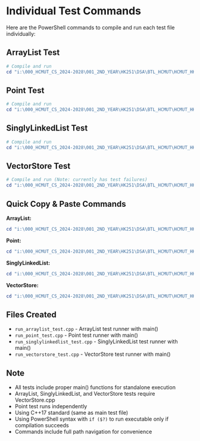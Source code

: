 # Individual Test Commands

Here are the PowerShell commands to compile and run each test file individually:

## ArrayList Test
```powershell
# Compile and run
cd "i:\000_HCMUT_CS_2024-2028\001_2ND_YEAR\HK251\DSA\BTL_HCMUT\HCMUT_HK251_FIRST_ASSIGNMENT\the_first_version" ; if ($?) { g++ run_arraylist_test.cpp VectorStore.cpp -o run_arraylist_test -std=c++17 } ; if ($?) { .\run_arraylist_test }
```

## Point Test
```powershell
# Compile and run
cd "i:\000_HCMUT_CS_2024-2028\001_2ND_YEAR\HK251\DSA\BTL_HCMUT\HCMUT_HK251_FIRST_ASSIGNMENT\the_first_version" ; if ($?) { g++ run_point_test.cpp -o run_point_test -std=c++17 } ; if ($?) { .\run_point_test }
```

## SinglyLinkedList Test
```powershell
# Compile and run
cd "i:\000_HCMUT_CS_2024-2028\001_2ND_YEAR\HK251\DSA\BTL_HCMUT\HCMUT_HK251_FIRST_ASSIGNMENT\the_first_version" ; if ($?) { g++ run_singlylinkedlist_test.cpp VectorStore.cpp -o run_singlylinkedlist_test -std=c++17 } ; if ($?) { .\run_singlylinkedlist_test }
```

## VectorStore Test
```powershell
# Compile and run (Note: currently has test failures)
cd "i:\000_HCMUT_CS_2024-2028\001_2ND_YEAR\HK251\DSA\BTL_HCMUT\HCMUT_HK251_FIRST_ASSIGNMENT\the_first_version" ; if ($?) { g++ run_vectorstore_test.cpp VectorStore.cpp -o run_vectorstore_test -std=c++17 } ; if ($?) { .\run_vectorstore_test }
```

## Quick Copy & Paste Commands

**ArrayList:**
```powershell
cd "i:\000_HCMUT_CS_2024-2028\001_2ND_YEAR\HK251\DSA\BTL_HCMUT\HCMUT_HK251_FIRST_ASSIGNMENT\the_first_version" ; if ($?) { g++ run_arraylist_test.cpp VectorStore.cpp -o run_arraylist_test -std=c++17 } ; if ($?) { .\run_arraylist_test }
```

**Point:**
```powershell
cd "i:\000_HCMUT_CS_2024-2028\001_2ND_YEAR\HK251\DSA\BTL_HCMUT\HCMUT_HK251_FIRST_ASSIGNMENT\the_first_version" ; if ($?) { g++ run_point_test.cpp -o run_point_test -std=c++17 } ; if ($?) { .\run_point_test }
```

**SinglyLinkedList:**
```powershell
cd "i:\000_HCMUT_CS_2024-2028\001_2ND_YEAR\HK251\DSA\BTL_HCMUT\HCMUT_HK251_FIRST_ASSIGNMENT\the_first_version" ; if ($?) { g++ run_singlylinkedlist_test.cpp VectorStore.cpp -o run_singlylinkedlist_test -std=c++17 } ; if ($?) { .\run_singlylinkedlist_test }
```

**VectorStore:**
```powershell
cd "i:\000_HCMUT_CS_2024-2028\001_2ND_YEAR\HK251\DSA\BTL_HCMUT\HCMUT_HK251_FIRST_ASSIGNMENT\the_first_version" ; if ($?) { g++ run_vectorstore_test.cpp VectorStore.cpp -o run_vectorstore_test -std=c++17 } ; if ($?) { .\run_vectorstore_test }
```

## Files Created
- `run_arraylist_test.cpp` - ArrayList test runner with main()
- `run_point_test.cpp` - Point test runner with main()
- `run_singlylinkedlist_test.cpp` - SinglyLinkedList test runner with main()
- `run_vectorstore_test.cpp` - VectorStore test runner with main()

## Note
- All tests include proper main() functions for standalone execution
- ArrayList, SinglyLinkedList, and VectorStore tests require VectorStore.cpp
- Point test runs independently
- Using C++17 standard (same as main test file)
- Using PowerShell syntax with `if ($?)` to run executable only if compilation succeeds
- Commands include full path navigation for convenience